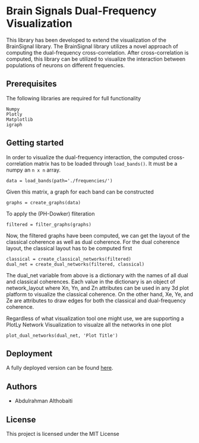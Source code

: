 # Brain Signals Dual-Frequency Visualization 
This library has been developed to extend the visualization of the BrainSignal library. The BrainSignal library utilizes a novel approach of computing the dual-frequency cross-correlation. After cross-correlation is computed, this library can be utilized to visualize the interaction between populations of neurons on different frequencies.

## Prerequisites 

The following libraries are required for full functionality

```
Numpy
Plotly
Matplotlib
igraph
```

## Getting started

In order to visualize the dual-frequency interaction, the computed cross-correlation matrix has to be loaded through `load_bands()`. It must be a numpy an `n x n` array.
```
data = load_bands(path='./frequencies/')
```
Given this matrix, a graph for each band can be constructed
```
graphs = create_graphs(data)
```
To apply the (PH-Dowker) fliteration
```
filtered = filter_graphs(graphs)
```
Now, the filtered graphs have been computed, we can get the layout
of the classical coherence as well as dual coherence. For the dual coherence
layout, the classical layout has to be computed first
```
classical = create_classical_networks(filtered)
dual_net = create_dual_networks(filtered, classical)
```
The dual_net variable from above is a dictionary with the names 
of all dual and classical coherences. Each value in the dictionary 
is an object of network_layout where Xn, Yn, and Zn attributes can be 
used in any 3d plot platform to visualize the classical coherence.
On the other hand, Xe, Ye, and Ze are attributes to draw edges for both
the classical and dual-frequency coherence.

Regardless of what visualization tool one might use, we are supporting
a PlotLy Network Visualization to visualze all the networks in one plot
```
plot_dual_networks(dual_net, 'Plot Title')
```

## Deployment
A fully deployed version can be found [here](http://ec2-52-14-35-109.us-east-2.compute.amazonaws.com/bs/).


## Authors
- Abdulrahman Althobaiti


## License
This project is licensed under the MIT License
